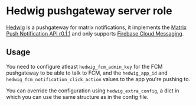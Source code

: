 # Hedwig pushgateway server role

[Hedwig](https://gitlab.com/famedly/services/hedwig) is a
pushgateway for matrix notifications, it implements the
[Matrix Push Notification API r0.1.1](https://matrix.org/docs/spec/push_gateway/r0.1.1)
and only supports [Firebase Cloud Messaging](https://firebase.google.com/docs/cloud-messaging/).

## Usage

You need to configure atleast `hedwig_fcm_admin_key` for the
FCM pushgateway to be able to talk to FCM, and the `hedwig_app_id`
and `hedwig_fcm_notification_click_action` values to the app you're pushing to.

You can override the configuration using `hedwig_extra_config`,
a dict in which you can use the same structure as in the
config file.
